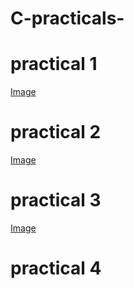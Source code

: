 # C-practicals-
# practical 1

[Image](https://github.com/user-attachments/assets/7f740462-eebb-4dc4-a8ac-f047eda0ac65)

# practical 2
[Image](https://github.com/user-attachments/assets/42daf852-7154-4aeb-9a14-4b341e811a59)

# practical 3
[Image](https://github.com/user-attachments/assets/b42bc627-bd90-4d8e-9995-553dcb9d78df)

# practical 4

